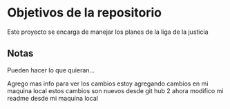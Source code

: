 # Objetivos de la repositorio

Este proyecto se encarga de manejar los planes de la liga de la justicia


## Notas
Pueden hacer lo que quieran...

Agrego mas info para ver los cambios
estoy agregando cambios en mi maquina local
estos cambios son nuevos desde git hub 2
ahora modifico mi readme desde mi maquina local
